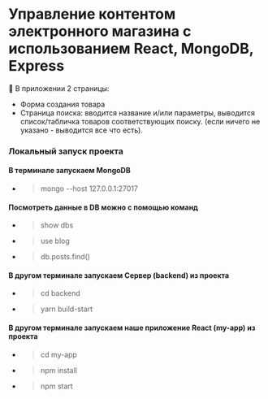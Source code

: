 # Управление контентом электронного магазина с использованием React, MongoDB, Express
:large_blue_circle: В приложении 2 страницы:
- Форма создания товара 
- Страница поиска: вводится название и/или параметры, выводится список/табличка товаров соответствующих поиску. (если ничего не указано - выводится все что есть).

### Локальный запуск проекта
#### В терминале запускаем MongoDB
- >mongo --host 127.0.0.1:27017

#### Посмотреть данные в DB можно с помощью команд
- >show dbs
- > use blog
- > db.posts.find()

#### В другом терминале запускаем Сервер (backend) из проекта 
- > cd backend
- > yarn build-start

#### В другом терминале запускаем наше приложение React (my-app) из проекта

- > cd my-app
- > npm install
- > npm start  
